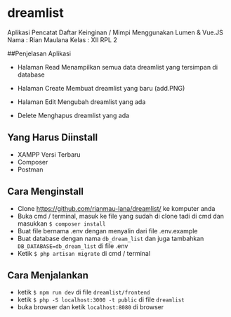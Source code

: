 # dreamlist
Aplikasi Pencatat Daftar Keinginan / Mimpi Menggunakan Lumen &amp; Vue.JS
Nama : Rian Maulana Kelas : XII RPL 2

##Penjelasan Aplikasi
  * Halaman Read 
  Menampilkan semua data dreamlist yang tersimpan di database
  
  * Halaman Create
  Membuat dreamlist yang baru
  (add.PNG)
  
  * Halaman Edit
  Mengubah dreamlist yang ada
  * Delete
  Menghapus dreamlist yang ada

## Yang Harus Diinstall
  * XAMPP Versi Terbaru
  * Composer
  * Postman

## Cara Menginstall
  * Clone <a>https://github.com/rianmau-lana/dreamlist/</a> ke komputer anda
  * Buka cmd / terminal, masuk ke file yang sudah di clone tadi di cmd dan masukkan <code>$ composer install</code>
  * Buat file bernama .env dengan menyalin dari file .env.example
  * Buat database dengan nama <code>db_dream_list</code>  dan juga tambahkan <code>DB_DATABASE=db_dream_list</code> di file .env
  * Ketik <code>$ php artisan migrate</code>  di cmd / terminal

## Cara Menjalankan 
  * ketik <code>$ npm run dev</code> di file <code>dreamlist/frontend</code>
  * ketik <code>$ php -S localhost:3000 -t public</code> di file <code>dreamlist</code>
  * buka browser dan ketik <code>localhost:8080</code> di browser
